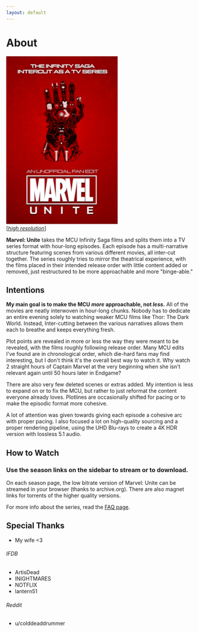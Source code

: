```yaml
---
layout: default
---
```


# About

<div class="image-with-text-right">
  <img src="assets/images/seriesPoster_450px.jpg" />
  <br />
  [<i><a href="assets/images/seriesPoster_2550px.jpg">high resolution</a></i>]
</div>

**Marvel: Unite** takes the MCU Infinity Saga films and splits them into a TV series format with hour-long episodes. Each episode has a multi-narrative structure featuring scenes from various different movies, all inter-cut together. The series roughly tries to mirror the theatrical experience, with the films placed in their intended release order with little content added or removed, just restructured to be more approachable and more "binge-able."

  
## Intentions

**My main goal is to make the MCU _more_ approachable, not _less_.** All of the movies are neatly interwoven in hour-long chunks. Nobody has to dedicate an entire evening solely to watching weaker MCU films like Thor: The Dark World. Instead, Inter-cutting between the various narratives allows them each to breathe and keeps everything fresh.

Plot points are revealed in more or less the way they were meant to be revealed, with the films roughly following release order. Many MCU edits I've found are in chronological order, which die-hard fans may find interesting, but I don't think it's the overall best way to watch it. Why watch 2 straight hours of Captain Marvel at the very beginning when she isn't relevant again until 50 hours later in Endgame?

There are also very few deleted scenes or extras added. My intention is less to expand on or to fix the MCU, but rather to just reformat the content everyone already loves. Plotlines are occasionally shifted for pacing or to make the episodic format more cohesive.

A lot of attention was given towards giving each episode a cohesive arc with proper pacing. I also focused a lot on high-quality sourcing and a proper rendering pipeline, using the UHD Blu-rays to create a 4K HDR version with lossless 5.1 audio.


## How to Watch

### Use the season links on the sidebar to stream or to download.

On each season page, the low bitrate version of Marvel: Unite can be streamed in your browser (thanks to archive.org). There are also magnet links for torrents of the higher quality versions.

For more info about the series, read the [FAQ page](/marvel-unite/faq/).


## Special Thanks
* My wife <3

###### IFDB
* ArtisDead
* INIGHTMARES
* NOTFLIX
* lantern51

###### Reddit
* u/colddeaddrummer
